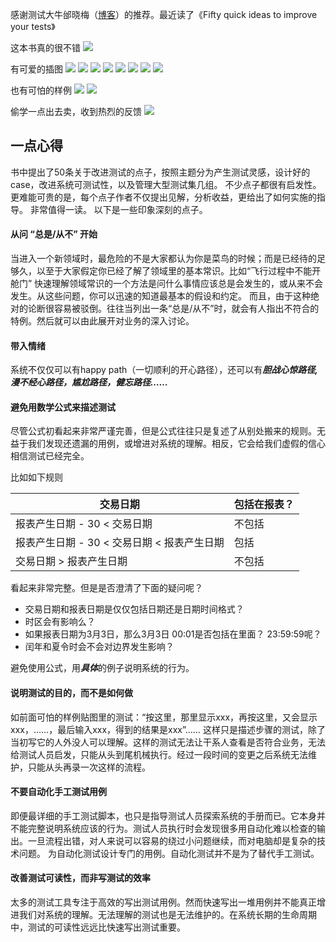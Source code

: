 感谢测试大牛邰晓梅（[博客](http://www.taixiaomei.com/)）的推荐。最近读了《Fifty quick ideas to improve your tests》

这本书真的很不错
![](https://codingstyle-cn.b0.upaiyun.com/photo/2016/46d6b736e5fc499270c68f6ba21a28d3.gif)

有可爱的插图
![](https://codingstyle-cn.b0.upaiyun.com/photo/2016/1ee5874a51c14880348c34a598575461.png)
![](https://codingstyle-cn.b0.upaiyun.com/photo/2016/a3f2c6db9c5095f17270d80affca1c4b.png)
![](https://codingstyle-cn.b0.upaiyun.com/photo/2016/7ef90cae17713086a3f86fe5131367fe.png)
![](https://codingstyle-cn.b0.upaiyun.com/photo/2016/7720e16794e8c6e242e1899634a302c6.png)
![](https://codingstyle-cn.b0.upaiyun.com/photo/2016/a76f378a0fc8d1a7feeb8fa73dceaf06.png)
![](https://codingstyle-cn.b0.upaiyun.com/photo/2016/57a7945e2a30e659eda4b4a1e5928256.png)
![](https://codingstyle-cn.b0.upaiyun.com/photo/2016/68ec6486e48f847f4cd88fc87a294880.png)
![](https://codingstyle-cn.b0.upaiyun.com/photo/2016/f237ba967db5a6cfeca22b576e87dae7.png)

也有可怕的样例
![](https://codingstyle-cn.b0.upaiyun.com/photo/2016/f4f89ae93aa2909730235b6b02973f21.png)
![](https://codingstyle-cn.b0.upaiyun.com/photo/2016/e8420097dbc9c44b435ff890afc9d6e8.png)

偷学一点出去卖，收到热烈的反馈
![](https://codingstyle-cn.b0.upaiyun.com/photo/2016/03898c8abb070a6d5a7dc6113fe8b99a.jpg)

## 一点心得
书中提出了50条关于改进测试的点子，按照主题分为产生测试灵感，设计好的case，改进系统可测试性，以及管理大型测试集几组。
不少点子都很有启发性。更难能可贵的是，每个点子作者不仅提出见解，分析收益，更给出了如何实施的指导。
非常值得一读。
以下是一些印象深刻的点子。

#### 从问 “总是/从不” 开始
当进入一个新领域时，最危险的不是大家都认为你是菜鸟的时候；而是已经待的足够久，以至于大家假定你已经了解了领域里的基本常识。比如“飞行过程中不能开舱门”
快速理解领域常识的一个方法是问什么事情应该总是会发生的，或从来不会发生。从这些问题，你可以迅速的知道最基本的假设和约定。
而且，由于这种绝对的论断很容易被驳倒。往往当列出一条“总是/从不”时，就会有人指出不符合的特例。然后就可以由此展开对业务的深入讨论。

#### 带入情绪
系统不仅仅可以有happy path（一切顺利的开心路径），还可以有***胆战心惊路径, 漫不经心路径，尴尬路径，健忘路径……***

#### 避免用数学公式来描述测试
尽管公式初看起来非常严谨完善，但是公式往往只是复述了从别处搬来的规则。无益于我们发现还遗漏的用例，或增进对系统的理解。相反，它会给我们虚假的信心相信测试已经完全。

比如如下规则

| 交易日期 | 包括在报表？ |
|---------|---------|
| 报表产生日期 - 30 < 交易日期 | 不包括 |
| 报表产生日期 - 30 < 交易日期 < 报表产生日期 | 包括 |
| 交易日期 > 报表产生日期 | 不包括 |

看起来非常完整。但是是否澄清了下面的疑问呢？
- 交易日期和报表日期是仅仅包括日期还是日期时间格式？
- 时区会有影响么？
- 如果报表日期为3月3日，那么3月3日 00:01是否包括在里面？ 23:59:59呢？
- 闰年和夏令时会不会对边界发生影响？

避免使用公式，用***具体***的例子说明系统的行为。

#### 说明测试的目的，而不是如何做
如前面可怕的样例贴图里的测试：“按这里，那里显示xxx，再按这里，又会显示xxx，……，最后输入xxx，得到的结果是xxx”……
这样只是描述步骤的测试，除了当初写它的人外没人可以理解。这样的测试无法让干系人查看是否符合业务，无法给测试人员启发，只能从头到尾机械执行。经过一段时间的变更之后系统无法维护，只能从头再录一次这样的流程。

#### 不要自动化手工测试用例
即便最详细的手工测试脚本，也只是指导测试人员探索系统的手册而已。它本身并不能完整说明系统应该的行为。测试人员执行时会发现很多用自动化难以检查的输出。一旦流程出错，对人来说可以容易的绕过小问题继续，而对电脑却是复杂的技术问题。
为自动化测试设计专门的用例。自动化测试并不是为了替代手工测试。

#### 改善测试可读性，而非写测试的效率
太多的测试工具专注于高效的写出测试用例。然而快速写出一堆用例并不能真正增进我们对系统的理解。无法理解的测试也是无法维护的。在系统长期的生命周期中，测试的可读性远远比快速写出测试重要。
